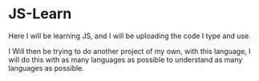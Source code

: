 # JS-Learn
Here I will be learning JS, and I will be uploading the code I type and use.

I Will then be trying to do another project of my own, with this language, I will do this with as many languages as possible to understand as many languages as possible. 

